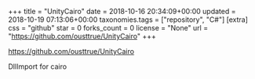 +++
title = "UnityCairo"
date = 2018-10-16 20:34:09+00:00
updated = 2018-10-19 07:13:06+00:00
taxonomies.tags = ["repository", "C#"]
[extra]
css = "github"
star = 0
forks_count = 0
license = "None"
url = "https://github.com/ousttrue/UnityCairo"
+++

<https://github.com/ousttrue/UnityCairo>

DllImport for cairo
